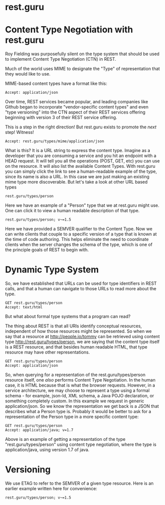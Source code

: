 rest.guru
=========

# Content Type Negotiation with rest.guru

Roy Fielding was purposefully silent on the type system that should be used to implement
Content Type Negotiation (CTN) in REST.

Much of the world uses MIME to designate the "Type" of representation that
they would like to use.

MIME-based content types have a format like this:

    Accept: application/json

Over time, REST services became popular, and leading companies like Github began to
incorporate "vendor-specific content types" and even "type versioning" into the
CTN aspect of their REST services offering beginning with version 3 of their
REST service offering.

This is a step in the right direction! But rest.guru exists to promote the *next*
step! Witness!

    Accept: rest.guru/types/mime/application/json

What is this? It is a URL string to express the content type. Imagine as a developer
that you are consuming a service and you hit an endpoint with a HEAD request. It will
tell you all the operations (POST, GET, etc) you can use on the resource. It will
also list the available Content Types. With rest.guru you can simply click the link
to see a human-readable example of the type, since its name is also a URL. In this
case we are just making an existing mime type more discoverable. But let's take a look
at other URL based types

    rest.guru/types/person

Here we have an example of a "Person" type that we at rest.guru might use. One can
click it to view a human readable description of that type.

    rest.guru/types/person; v~=1.5

Here we have provided a SEMVER qualifier to the Content Type. Now we can write clients
that couple to a specific version of a type that is known at the time of code authoring.
This helps eliminate the need to coordinate clients when the server changes the schema
of the type, which is one of the principle goals of REST to begin with.

# Dynamic Type System

So, we have established that URLs can be used for type identifiers in REST calls, and
that a human can navigate to those URLs to read more about the type.

    GET rest.guru/types/person
    Accept: text/html

But what about formal type systems that a program can read?

The thing about REST is that all URIs identify conceptual resources, independent of how
those resources might be represented. So when we say that a resource at
http://people.io/tommy can be retrieved using content type http://rest.guru/types/person,
we are saying that the content type itself is a REST resource, and that besides human
readable HTML, that type resource may have other representations.

    GET rest.guru/types/person
    Accept: application/json

So, when querying for a representation of the rest.guru/types/person resource itself, one
*also* performs Content Type Negotiation. In the human case, it is HTML because that is
what the browser requests. However, in a service architecture, we may choose to
represent a type using a formal schema - for example, json-ld, XML schema, a Java POJO declaration,
or something completely custom. In this example we request in generic application/json. So
we know the representation we get back is a JSON that describes what a Person type is.
Probably it would be better to ask for a representation of the Person type in a more
specific content type:

    GET rest.guru/types/person
    Accept: application/java; v=1.7

Above is an example of getting a representation of the type "rest.guru/types/person" using
content type negotiation, where the type is application/java, using version 1.7 of java.

# Versioning

We use ETAG to refer to the SEMVER of a given type resource. Here is an earlier example
written here for convenience:

    rest.guru/types/person; v~=1.5

